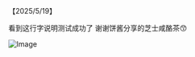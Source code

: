 【2025/5/19】

看到这行字说明测试成功了
谢谢饼酱分享的芝士咸酪茶😙

![Image](https://github.com/user-attachments/assets/3e019ffa-8830-458b-a3b7-0660393213b1)